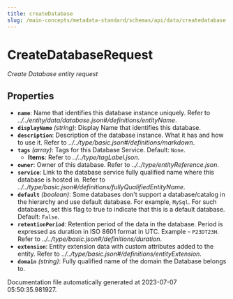 ```yaml
---
title: createDatabase
slug: /main-concepts/metadata-standard/schemas/api/data/createdatabase
---
```


# CreateDatabaseRequest

*Create Database entity request*

## Properties

- **`name`**: Name that identifies this database instance uniquely. Refer to *../../entity/data/database.json#/definitions/entityName*.
- **`displayName`** *(string)*: Display Name that identifies this database.
- **`description`**: Description of the database instance. What it has and how to use it. Refer to *../../type/basic.json#/definitions/markdown*.
- **`tags`** *(array)*: Tags for this Database Service. Default: `None`.
  - **Items**: Refer to *../../type/tagLabel.json*.
- **`owner`**: Owner of this database. Refer to *../../type/entityReference.json*.
- **`service`**: Link to the database service fully qualified name where this database is hosted in. Refer to *../../type/basic.json#/definitions/fullyQualifiedEntityName*.
- **`default`** *(boolean)*: Some databases don't support a database/catalog in the hierarchy and use default database. For example, `MySql`. For such databases, set this flag to true to indicate that this is a default database. Default: `False`.
- **`retentionPeriod`**: Retention period of the data in the database. Period is expressed as duration in ISO 8601 format in UTC. Example - `P23DT23H`. Refer to *../../type/basic.json#/definitions/duration*.
- **`extension`**: Entity extension data with custom attributes added to the entity. Refer to *../../type/basic.json#/definitions/entityExtension*.
- **`domain`** *(string)*: Fully qualified name of the domain the Database belongs to.


Documentation file automatically generated at 2023-07-07 05:50:35.981927.
